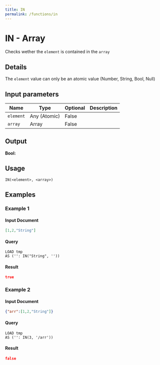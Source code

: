 ```yaml
---
title: IN
permalink: /functions/in
---
```


# IN - Array

Checks wether the `element` is contained in the `array`

## Details

The `element` value can only be an atomic value (Number, String, Bool, Null)

## Input parameters

| Name | Type | Optional | Description |
| --- | --- | --- | --- |
| `element` | Any (Atomic) | False |  |
| `array` | Array | False |  |

## Output

**Bool:**

## Usage

```joda
IN(<element>, <array>)
```

## Examples

### Example 1

#### Input Document
```json
[1,2,"String"]
```


#### Query
```joda
LOAD tmp
AS ('': IN("String", ''))
```
#### Result
```json
true
```


### Example 2

#### Input Document
```json
{"arr":[1,2,"String"]}
```


#### Query
```joda
LOAD tmp
AS ('': IN(3, '/arr'))
```
#### Result
```json
false
```


